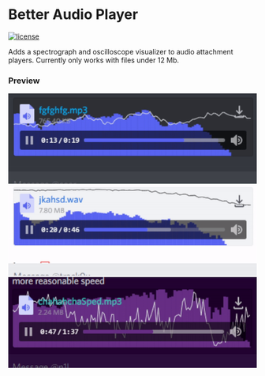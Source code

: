 # Better Audio Player

[![license](https://img.shields.io/badge/license-GPL-blue)](https://www.gnu.org/licenses/gpl-3.0.en.html)

Adds a spectrograph and oscilloscope visualizer to audio attachment players. Currently only works with files under 12 Mb.


### Preview 
![Dark](img/dark.gif)
![Light](img/light.gif)
![Amethyst](img/amethyst.gif)

